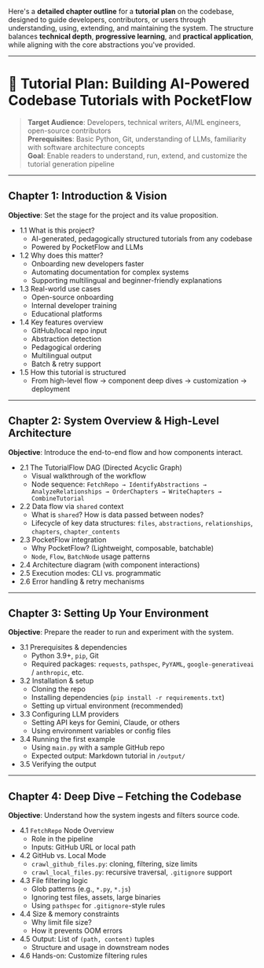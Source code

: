 Here's a **detailed chapter outline** for a **tutorial plan** on the codebase, designed to guide developers, contributors, or users through understanding, using, extending, and maintaining the system. The structure balances **technical depth**, **progressive learning**, and **practical application**, while aligning with the core abstractions you've provided.

---

# 📘 **Tutorial Plan: Building AI-Powered Codebase Tutorials with PocketFlow**

> **Target Audience**: Developers, technical writers, AI/ML engineers, open-source contributors  
> **Prerequisites**: Basic Python, Git, understanding of LLMs, familiarity with software architecture concepts  
> **Goal**: Enable readers to understand, run, extend, and customize the tutorial generation pipeline

---

## **Chapter 1: Introduction & Vision**
**Objective**: Set the stage for the project and its value proposition.

- 1.1 What is this project?  
  - AI-generated, pedagogically structured tutorials from any codebase
  - Powered by PocketFlow and LLMs
- 1.2 Why does this matter?  
  - Onboarding new developers faster
  - Automating documentation for complex systems
  - Supporting multilingual and beginner-friendly explanations
- 1.3 Real-world use cases  
  - Open-source onboarding
  - Internal developer training
  - Educational platforms
- 1.4 Key features overview  
  - GitHub/local repo input
  - Abstraction detection
  - Pedagogical ordering
  - Multilingual output
  - Batch & retry support
- 1.5 How this tutorial is structured  
  - From high-level flow → component deep dives → customization → deployment

---

## **Chapter 2: System Overview & High-Level Architecture**
**Objective**: Introduce the end-to-end flow and how components interact.

- 2.1 The TutorialFlow DAG (Directed Acyclic Graph)  
  - Visual walkthrough of the workflow
  - Node sequence: `FetchRepo → IdentifyAbstractions → AnalyzeRelationships → OrderChapters → WriteChapters → CombineTutorial`
- 2.2 Data flow via `shared` context  
  - What is `shared`? How is data passed between nodes?
  - Lifecycle of key data structures: `files`, `abstractions`, `relationships`, `chapters`, `chapter_contents`
- 2.3 PocketFlow integration  
  - Why PocketFlow? (Lightweight, composable, batchable)
  - `Node`, `Flow`, `BatchNode` usage patterns
- 2.4 Architecture diagram (with component interactions)
- 2.5 Execution modes: CLI vs. programmatic
- 2.6 Error handling & retry mechanisms

---

## **Chapter 3: Setting Up Your Environment**
**Objective**: Prepare the reader to run and experiment with the system.

- 3.1 Prerequisites & dependencies  
  - Python 3.9+, `pip`, Git
  - Required packages: `requests`, `pathspec`, `PyYAML`, `google-generativeai` / `anthropic`, etc.
- 3.2 Installation & setup  
  - Cloning the repo
  - Installing dependencies (`pip install -r requirements.txt`)
  - Setting up virtual environment (recommended)
- 3.3 Configuring LLM providers  
  - Setting API keys for Gemini, Claude, or others
  - Using environment variables or config files
- 3.4 Running the first example  
  - Using `main.py` with a sample GitHub repo
  - Expected output: Markdown tutorial in `/output/`
- 3.5 Verifying the output

---

## **Chapter 4: Deep Dive – Fetching the Codebase**
**Objective**: Understand how the system ingests and filters source code.

- 4.1 `FetchRepo` Node Overview  
  - Role in the pipeline
  - Inputs: GitHub URL or local path
- 4.2 GitHub vs. Local Mode  
  - `crawl_github_files.py`: cloning, filtering, size limits
  - `crawl_local_files.py`: recursive traversal, `.gitignore` support
- 4.3 File filtering logic  
  - Glob patterns (e.g., `*.py`, `*.js`)
  - Ignoring test files, assets, large binaries
  - Using `pathspec` for `.gitignore`-style rules
- 4.4 Size & memory constraints  
  - Why limit file size?
  - How it prevents OOM errors
- 4.5 Output: List of `(path, content)` tuples  
  - Structure and usage in downstream nodes
- 4.6 Hands-on: Customize filtering rules
 